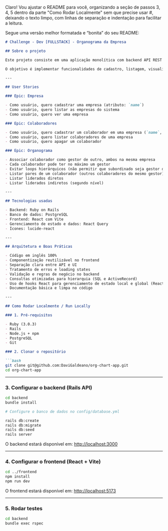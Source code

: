 Claro! Vou ajustar o README para você, organizando a seção de passos 3, 4, 5 dentro da parte "Como Rodar Localmente" sem que precise usar #, deixando o texto limpo, com linhas de separação e indentação para facilitar a leitura.

Segue uma versão melhor formatada e “bonita” do seu README:

````markdown
# Challenge - Dev [FULLSTACK] - Organograma da Empresa

## Sobre o projeto

Este projeto consiste em uma aplicação monolítica com backend API REST em Ruby on Rails e frontend em React, que gerencia o organograma de empresas, colaboradores e suas relações hierárquicas.

O objetivo é implementar funcionalidades de cadastro, listagem, visualização e organização do organograma empresarial, respeitando regras de negócio como associação de gestores, pares e liderados diretos e indiretos.

---

## User Stories

### Epic: Empresa

- Como usuário, quero cadastrar uma empresa (atributo: `name`)
- Como usuário, quero listar as empresas do sistema
- Como usuário, quero ver uma empresa

### Epic: Colaboradores

- Como usuário, quero cadastrar um colaborador em uma empresa (`name`, `email`, `picture`)
- Como usuário, quero listar colaboradores de uma empresa
- Como usuário, quero apagar um colaborador

### Epic: Organograma

- Associar colaborador como gestor de outro, ambos na mesma empresa
- Cada colaborador pode ter no máximo um gestor
- Evitar loops hierárquicos (não permitir que subordinado seja gestor do seu gestor)
- Listar pares de um colaborador (outros colaboradores do mesmo gestor)
- Listar liderados diretos
- Listar liderados indiretos (segundo nível)

---

## Tecnologias usadas

- Backend: Ruby on Rails
- Banco de dados: PostgreSQL
- Frontend: React com Vite
- Gerenciamento de estado e dados: React Query
- Ícones: lucide-react

---

## Arquitetura e Boas Práticas

- Código em inglês 100%
- Componentização reutilizável no frontend
- Separação clara entre API e UI
- Tratamento de erros e loading states
- Validação e regras de negócio no backend
- Consultas otimizadas para hierarquia (SQL e ActiveRecord)
- Uso de hooks React para gerenciamento de estado local e global (React Query)
- Documentação básica e limpa no código

---

## Como Rodar Localmente / Run Locally

### 1. Pré-requisitos

- Ruby (3.0.3)
- Rails
- Node.js + npm
- PostgreSQL
- Git

### 2. Clonar o repositório

```bash
git clone git@github.com:DaviGaldeano/org-chart-app.git
cd org-chart-app
````

---

### 3. Configurar o backend (Rails API)

```bash
cd backend
bundle install

# Configure o banco de dados no config/database.yml

rails db:create
rails db:migrate
rails db:seed 
rails server
```

O backend estará disponível em: [http://localhost:3000](http://localhost:3000)

---

### 4. Configurar o frontend (React + Vite)

```bash
cd ../frontend
npm install
npm run dev

```
O frontend estará disponível em: [http://localhost:5173](http://localhost:5173)

---

### 5. Rodar testes

```bash
cd backend
bundle exec rspec
```
